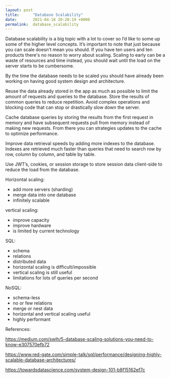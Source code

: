 ```yaml
---
layout: post
title:      "Database Scalability"
date:       2021-04-18 20:20:19 +0000
permalink:  database_scalability
---
```



Database scalability is a big topic with a lot to cover so I’d like to some up some of the higher level concepts. It’s important to note that just because you can scale doesn’t mean you should. If you have ten users and ten products there's no reason to worry about scaling. Scaling to early can be a waste of resources and time instead, you should wait until the load on the server starts to be cumbersome.

By the time the database needs to be scaled you should have already been working on having good system design and architecture.

Reuse the data already stored in the app as much as possible to limit the amount of requests and queries to the database. Store the results of common queries to reduce repetition. Avoid complex operations and blocking code that can stop or drastically slow down the server.

Cache database queries by storing the results from the first request in memory and have subsequent requests pull from memory instead of making new requests. From there you can strategies updates to the cache to optimize performance.

Improve data retrieval speeds by adding more indexes to the database. Indexes are retrieved much faster than queries that need to search row by row, column by column, and table by table.

Use JWT’s, cookies, or session storage to store session data client-side to reduce the load from the database.

Horizontal scaling:

- add more servers (sharding)
- merge data into one database
- infinitely scalable

vertical scaling:

- improve capacity
- improve hardware
- is limited by current technology

SQL:

- schema
- relations
- distributed data
- horizontal scaling is difficult/impossible
- vertical scaling is still useful
- limitations for lots of queries per second

NoSQL:

- schema-less
- no or few relations
- merge or nest data
- horizontal and vertical scaling useful
- highly performant

References:

https://medium.com/swlh/5-database-scaling-solutions-you-need-to-know-e307570efb72

https://www.red-gate.com/simple-talk/sql/performance/designing-highly-scalable-database-architectures/

https://towardsdatascience.com/system-design-101-b8f15162ef7c
